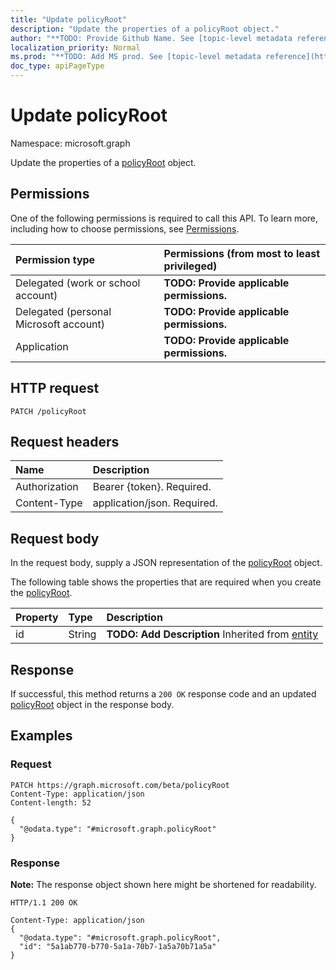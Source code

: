```yaml
---
title: "Update policyRoot"
description: "Update the properties of a policyRoot object."
author: "**TODO: Provide Github Name. See [topic-level metadata reference](https://msgo.azurewebsites.net/add/document/guidelines/metadata.html#topic-level-metadata)**"
localization_priority: Normal
ms.prod: "**TODO: Add MS prod. See [topic-level metadata reference](https://msgo.azurewebsites.net/add/document/guidelines/metadata.html#topic-level-metadata)**"
doc_type: apiPageType
---
```


# Update policyRoot
Namespace: microsoft.graph

Update the properties of a [policyRoot](../resources/policyroot.md) object.

## Permissions
One of the following permissions is required to call this API. To learn more, including how to choose permissions, see [Permissions](/graph/permissions-reference).

|Permission type|Permissions (from most to least privileged)|
|:---|:---|
|Delegated (work or school account)|**TODO: Provide applicable permissions.**|
|Delegated (personal Microsoft account)|**TODO: Provide applicable permissions.**|
|Application|**TODO: Provide applicable permissions.**|

## HTTP request

<!-- {
  "blockType": "ignored"
}
-->
``` http
PATCH /policyRoot
```

## Request headers
|Name|Description|
|:---|:---|
|Authorization|Bearer {token}. Required.|
|Content-Type|application/json. Required.|

## Request body
In the request body, supply a JSON representation of the [policyRoot](../resources/policyroot.md) object.

The following table shows the properties that are required when you create the [policyRoot](../resources/policyroot.md).

|Property|Type|Description|
|:---|:---|:---|
|id|String|**TODO: Add Description** Inherited from [entity](../resources/entity.md)|



## Response

If successful, this method returns a `200 OK` response code and an updated [policyRoot](../resources/policyroot.md) object in the response body.

## Examples

### Request
<!-- {
  "blockType": "request",
  "name": "update_policyroot"
}
-->
``` http
PATCH https://graph.microsoft.com/beta/policyRoot
Content-Type: application/json
Content-length: 52

{
  "@odata.type": "#microsoft.graph.policyRoot"
}
```


### Response
**Note:** The response object shown here might be shortened for readability.
<!-- {
  "blockType": "response",
  "truncated": true
}
-->
``` http
HTTP/1.1 200 OK

Content-Type: application/json
{
  "@odata.type": "#microsoft.graph.policyRoot",
  "id": "5a1ab770-b770-5a1a-70b7-1a5a70b71a5a"
}
```

